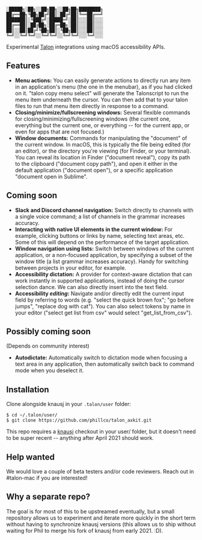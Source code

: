 
```
░█████╗░██╗░░██╗██╗░░██╗██╗████████╗
██╔══██╗╚██╗██╔╝██║░██╔╝██║╚══██╔══╝
███████║░╚███╔╝░█████═╝░██║░░░██║░░░
██╔══██║░██╔██╗░██╔═██╗░██║░░░██║░░░
██║░░██║██╔╝╚██╗██║░╚██╗██║░░░██║░░░
╚═╝░░╚═╝╚═╝░░╚═╝╚═╝░░╚═╝╚═╝░░░╚═╝░░░
```

Experimental [Talon](https://talonvoice.com/) integrations using macOS accessibility APIs.

## Features

- **Menu actions:** You can easily generate actions to directly run any item in an application's menu (the one in the menubar), as if you had clicked on it. "talon copy menu select" will generate the Talonscript to run the menu item underneath the cursor. You can then add that to your talon files to run that menu item directly in response to a command. 
- **Closing/minimize/fullscreening windows:** Several flexible commands for closing/minimizing/fullscreening windows (the current one, everything but the current one, or everything -- for the current app, or even for apps that are not focused.)
- **Window documents:** Commands for manipulating the "document" of the current window. In macOS, this is typically the file being edited (for an editor), or the directory you're viewing (for Finder, or your terminal). You can reveal its location in Finder ("document reveal"), copy its path to the clipboard ("document copy path"), and open it either in the default application ("document open"), or a specific application "document open in Sublime".

## Coming soon

- **Slack and Discord channel navigation:** Switch directly to channels with a single voice command; a list of channels in the grammar increases accuracy.
- **Interacting with native UI elements in the current window:** For example, clicking buttons or links by name, selecting text areas, etc. Some of this will depend on the performance of the target application.
- **Window navigation using lists:** Switch between windows of the current application, or a non-focused application, by specifying a subset of the window title (a list grammar increases accuracy). Handy for switching between projects in your editor, for example.
- **Accessibility dictation:** A provider for context-aware dictation that can work instantly in supported applications, instead of doing the cursor selection dance. We can also directly insert into the text field. 
- **Accessibility _editing_:** Navigate and/or directly edit the current input field by referring to words (e.g. "select the quick brown fox"; "go before jumps", "replace dog with cat"). You can also select tokens by name in your editor ("select get list from csv" would select "get_list_from_csv").

## Possibly coming soon

(Depends on community interest)

- **Autodictate:** Automatically switch to dictation mode when focusing a text area in any application, then automatically switch back to command mode when you deselect it.

## Installation

Clone alongside knausj in your `.talon/user` folder:

```
$ cd ~/.talon/user/
$ git clone https://github.com/phillco/talon_axkit.git
```

This repo requires a [knausj](https://github.com/knausj85/knausj_talon) checkout in your user/ folder, but it doesn't need to be super recent -- anything after April 2021 should work.

## Help wanted

We would love a couple of beta testers and/or code reviewers. Reach out in #talon-mac if you are interested!

## Why a separate repo?

The goal is for most of this to be upstreamed eventually, but a small repository allows us to experiment and iterate more quickly in the short term without having to synchronize knausj versions (this allows us to ship without waiting for Phil to merge his fork of knausj from early 2021. :D).
